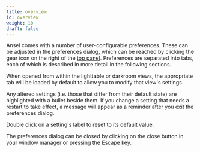 ```yaml
---
title: overview
id: overview
weight: 10
draft: false
---
```


Ansel comes with a number of user-configurable preferences. These can be adjusted in the preferences dialog, which can be reached by clicking the gear icon on the right of the [top panel](../overview/user-interface/top-panel.md). Preferences are separated into tabs, each of which is described in more detail in the following sections.

When opened from within the lighttable or darkroom views, the appropriate tab will be loaded by default to allow you to modify that view's settings.

Any altered settings (i.e. those that differ from their default state) are highlighted with a bullet beside them. If you change a setting that needs a restart to take effect, a message will appear as a reminder after you exit the preferences dialog.

Double click on a setting's label to reset to its default value.

The preferences dialog can be closed by clicking on the close button in your window manager or pressing the Escape key.
